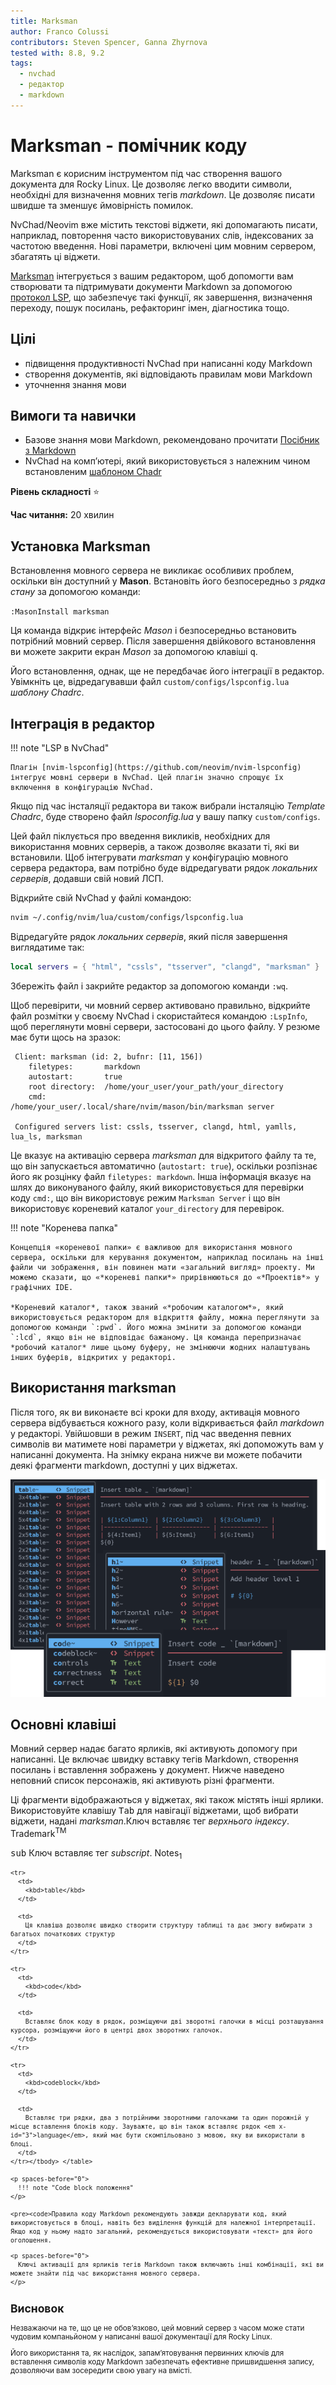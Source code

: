 ```yaml
---
title: Marksman
author: Franco Colussi
contributors: Steven Spencer, Ganna Zhyrnova
tested with: 8.8, 9.2
tags:
  - nvchad
  - редактор
  - markdown
---
```


# Marksman - помічник коду

Marksman є корисним інструментом під час створення вашого документа для Rocky Linux. Це дозволяє легко вводити символи, необхідні для визначення мовних тегів *markdown*. Це дозволяє писати швидше та зменшує ймовірність помилок.


NvChad/Neovim вже містить текстові віджети, які допомагають писати, наприклад, повторення часто використовуваних слів, індексованих за частотою введення. Нові параметри, включені цим мовним сервером, збагатять ці віджети.

[Marksman](https://github.com/artempyanykh/marksman) інтегрується з вашим редактором, щоб допомогти вам створювати та підтримувати документи Markdown за допомогою [протокол LSP](https://microsoft.github.io/language-server-protocol/), що забезпечує такі функції, як завершення, визначення переходу, пошук посилань, рефакторинг імен, діагностика тощо.

## Цілі

- підвищення продуктивності NvChad при написанні коду Markdown
- створення документів, які відповідають правилам мови Markdown
- уточнення знання мови

## Вимоги та навички

- Базове знання мови Markdown, рекомендовано прочитати [Посібник з Markdown](https://www.markdownguide.org/)
- NvChad на комп’ютері, який використовується з належним чином встановленим [шаблоном Chadr](./template_chadrc.md)

**Рівень складності** :star:

**Час читання:** 20 хвилин

## Установка Marksman

Встановлення мовного сервера не викликає особливих проблем, оскільки він доступний у **Mason**. Встановіть його безпосередньо з *рядка стану* за допомогою команди:

`:MasonInstall marksman`

Ця команда відкриє інтерфейс *Mason* і безпосередньо встановить потрібний мовний сервер. Після завершення двійкового встановлення ви можете закрити екран *Mason* за допомогою клавіші <kbd>q</kbd>.

Його встановлення, однак, ще не передбачає його інтеграції в редактор. Увімкніть це, відредагувавши файл `custom/configs/lspconfig.lua` *шаблону Chadrc*.

## Інтеграція в редактор

!!! note "LSP в NvChad"

    Плагін [nvim-lspconfig](https://github.com/neovim/nvim-lspconfig) інтегрує мовні сервери в NvChad. Цей плагін значно спрощує їх включення в конфігурацію NvChad.

Якщо під час інсталяції редактора ви також вибрали інсталяцію *Template Chadrc*, буде створено файл *lspoconfig.lua* у вашу папку `custom/configs`.

Цей файл піклується про введення викликів, необхідних для використання мовних серверів, а також дозволяє вказати ті, які ви встановили. Щоб інтегрувати *marksman* у конфігурацію мовного сервера редактора, вам потрібно буде відредагувати рядок *локальних серверів*, додавши свій новий ЛСП.

Відкрийте свій NvChad у файлі командою:

```bash
nvim ~/.config/nvim/lua/custom/configs/lspconfig.lua
```

Відредагуйте рядок *локальних серверів*, який після завершення виглядатиме так:

```lua
local servers = { "html", "cssls", "tsserver", "clangd", "marksman" }
```

Збережіть файл і закрийте редактор за допомогою команди `:wq`.

Щоб перевірити, чи мовний сервер активовано правильно, відкрийте файл розмітки у своєму NvChad і скористайтеся командою `:LspInfo`, щоб переглянути мовні сервери, застосовані до цього файлу. У резюме має бути щось на зразок:

```text
 Client: marksman (id: 2, bufnr: [11, 156])
    filetypes:       markdown
    autostart:       true
    root directory:  /home/your_user/your_path/your_directory
    cmd:             /home/your_user/.local/share/nvim/mason/bin/marksman server

 Configured servers list: cssls, tsserver, clangd, html, yamlls, lua_ls, marksman
```

Це вказує на активацію сервера *marksman* для відкритого файлу та те, що він запускається автоматично (`autostart: true`), оскільки розпізнає його як розцінку файл `filetypes: markdown`. Інша інформація вказує на шлях до виконуваного файлу, який використовується для перевірки коду `cmd:`, що він використовує режим `Marksman Server` і що він використовує кореневий каталог `your_directory` для перевірок.

!!! note "Коренева папка"

    Концепція «кореневої папки» є важливою для використання мовного сервера, оскільки для керування документом, наприклад посилань на інші файли чи зображення, він повинен мати «загальний вигляд» проекту. Ми можемо сказати, що «*кореневі папки*» прирівнюються до «*Проектів*» у графічних IDE.
    
    *Кореневий каталог*, також званий «*робочим каталогом*», який використовується редактором для відкриття файлу, можна переглянути за допомогою команди `:pwd`. Його можна змінити за допомогою команди `:lcd`, якщо він не відповідає бажаному. Ця команда перепризначає *робочий каталог* лише цьому буферу, не змінюючи жодних налаштувань інших буферів, відкритих у редакторі.

## Використання marksman

Після того, як ви виконаєте всі кроки для входу, активація мовного сервера відбувається кожного разу, коли відкривається файл *markdown* у редакторі. Увійшовши в режим `INSERT`, під час введення певних символів ви матимете нові параметри у віджетах, які допоможуть вам у написанні документа. На знімку екрана нижче ви можете побачити деякі фрагменти markdown, доступні у цих віджетах.

![Marksman Snippets](./images/marksman_snippets.png)

## Основні клавіші

Мовний сервер надає багато ярликів, які активують допомогу при написанні. Це включає швидку вставку тегів Markdown, створення посилань і вставлення зображень у документ. Нижче наведено неповний список персонажів, які активують різні фрагменти.

Ці фрагменти відображаються у віджетах, які також містять інші ярлики. Використовуйте клавішу <kbd>Tab</kbd> для навігації віджетами, щоб вибрати віджети, надані *marksman*.Ключ вставляє тег *верхнього індексу*. Trademark<sup>TM</td> </tr> 

<tr>
  <td>
    <kbd>sub</kbd>
  </td>
  
  <td>
    Ключ вставляє тег <em x-id="3">subscript</em>. Notes<sub>1</td> </tr> 
    
    <tr>
      <td>
        <kbd>table</kbd>
      </td>
      
      <td>
        Ця клавіша дозволяє швидко створити структуру таблиці та дає змогу вибирати з багатьох початкових структур
      </td>
    </tr>
    
    <tr>
      <td>
        <kbd>code</kbd>
      </td>
      
      <td>
        Вставляє блок коду в рядок, розміщуючи дві зворотні галочки в місці розташування курсора, розміщуючи його в центрі двох зворотних галочок.
      </td>
    </tr>
    
    <tr>
      <td>
        <kbd>codeblock</kbd>
      </td>
      
      <td>
        Вставляє три рядки, два з потрійними зворотними галочками та один порожній у місце вставлення блоків коду. Зауважте, що він також вставляє рядок <em x-id="3">language</em>, який має бути скомпільовано з мовою, яку ви використали в блоці.
      </td>
    </tr></tbody> </table> 
    
    <p spaces-before="0">
      !!! note "Code block положення"
    </p>
    
    <pre><code>Правила коду Markdown рекомендують завжди декларувати код, який використовується в блоці, навіть без виділення функцій для належної інтерпретації. Якщо код у ньому надто загальний, рекомендується використовувати «текст» для його оголошення.
</code></pre>
    
    <p spaces-before="0">
      Ключі активації для ярликів тегів Markdown також включають інші комбінації, які ви можете знайти під час використання мовного сервера.
    </p>
    
    

<h2 spaces-before="0">
  Висновок
</h2>

<p spaces-before="0">
  Незважаючи на те, що це не обов’язково, цей мовний сервер з часом може стати чудовим компаньйоном у написанні вашої документації для Rocky Linux.
</p>

<p spaces-before="0">
  Його використання та, як наслідок, запам’ятовування первинних ключів для вставлення символів коду Markdown забезпечать ефективне пришвидшення запису, дозволяючи вам зосередити свою увагу на вмісті.
</p>

